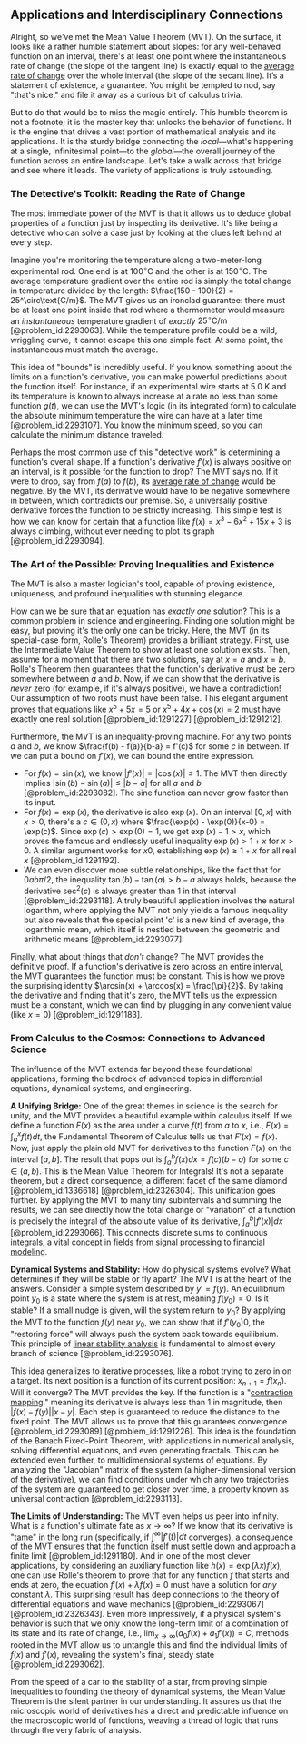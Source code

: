 ## Applications and Interdisciplinary Connections

Alright, so we've met the Mean Value Theorem (MVT). On the surface, it looks like a rather humble statement about slopes: for any well-behaved function on an interval, there's at least one point where the instantaneous rate of change (the slope of the tangent line) is exactly equal to the [average rate of change](@article_id:192938) over the whole interval (the slope of the secant line). It’s a statement of existence, a guarantee. You might be tempted to nod, say "that's nice," and file it away as a curious bit of calculus trivia.

But to do that would be to miss the magic entirely. This humble theorem is not a footnote; it is the master key that unlocks the behavior of functions. It is the engine that drives a vast portion of mathematical analysis and its applications. It is the sturdy bridge connecting the *local*—what's happening at a single, infinitesimal point—to the *global*—the overall journey of the function across an entire landscape. Let's take a walk across that bridge and see where it leads. The variety of applications is truly astounding.

### The Detective's Toolkit: Reading the Rate of Change

The most immediate power of the MVT is that it allows us to deduce global properties of a function just by inspecting its derivative. It's like being a detective who can solve a case just by looking at the clues left behind at every step.

Imagine you're monitoring the temperature along a two-meter-long experimental rod. One end is at $100^\circ\text{C}$ and the other is at $150^\circ\text{C}$. The average temperature gradient over the entire rod is simply the total change in temperature divided by the length: $\frac{150 - 100}{2} = 25^\circ\text{C/m}$. The MVT gives us an ironclad guarantee: there must be at least one point inside that rod where a thermometer would measure an *instantaneous* temperature gradient of *exactly* $25^\circ\text{C/m}$ [@problem_id:2293063]. While the temperature profile could be a wild, wriggling curve, it cannot escape this one simple fact. At some point, the instantaneous must match the average.

This idea of "bounds" is incredibly useful. If you know something about the limits on a function's derivative, you can make powerful predictions about the function itself. For instance, if an experimental wire starts at $5.0 \text{ K}$ and its temperature is known to always increase at a rate no less than some function $g(t)$, we can use the MVT's logic (in its integrated form) to calculate the absolute minimum temperature the wire can have at a later time [@problem_id:2293107]. You know the minimum speed, so you can calculate the minimum distance traveled.

Perhaps the most common use of this "detective work" is determining a function's overall shape. If a function's derivative $f'(x)$ is always positive on an interval, is it possible for the function to drop? The MVT says no. If it were to drop, say from $f(a)$ to $f(b)$, its [average rate of change](@article_id:192938) would be negative. By the MVT, its derivative would have to be negative somewhere in between, which contradicts our premise. So, a universally positive derivative forces the function to be strictly increasing. This simple test is how we can know for certain that a function like $f(x) = x^3 - 6x^2 + 15x + 3$ is always climbing, without ever needing to plot its graph [@problem_id:2293094].

### The Art of the Possible: Proving Inequalities and Existence

The MVT is also a master logician's tool, capable of proving existence, uniqueness, and profound inequalities with stunning elegance.

How can we be sure that an equation has *exactly one* solution? This is a common problem in science and engineering. Finding one solution might be easy, but proving it's the only one can be tricky. Here, the MVT (in its special-case form, Rolle's Theorem) provides a brilliant strategy. First, use the Intermediate Value Theorem to show at least one solution exists. Then, assume for a moment that there are two solutions, say at $x=a$ and $x=b$. Rolle's Theorem then guarantees that the function's derivative must be zero somewhere between $a$ and $b$. Now, if we can show that the derivative is *never* zero (for example, if it's always positive), we have a contradiction! Our assumption of two roots must have been false. This elegant argument proves that equations like $x^5 + 5x = 5$ or $x^5 + 4x + \cos(x) = 2$ must have exactly one real solution [@problem_id:1291227] [@problem_id:1291212].

Furthermore, the MVT is an inequality-proving machine. For any two points $a$ and $b$, we know $\frac{f(b) - f(a)}{b-a} = f'(c)$ for some $c$ in between. If we can put a bound on $f'(x)$, we can bound the entire expression.
- For $f(x) = \sin(x)$, we know $|f'(x)| = |\cos(x)| \le 1$. The MVT then directly implies $|\sin(b) - \sin(a)| \le |b-a|$ for all $a$ and $b$ [@problem_id:2293082]. The sine function can never grow faster than its input.
- For $f(x) = \exp(x)$, the derivative is also $\exp(x)$. On an interval $[0, x]$ with $x>0$, there's a $c \in (0,x)$ where $\frac{\exp(x) - \exp(0)}{x-0} = \exp(c)$. Since $\exp(c) > \exp(0) = 1$, we get $\exp(x) - 1 > x$, which proves the famous and endlessly useful inequality $\exp(x) > 1+x$ for $x>0$. A similar argument works for $x0$, establishing $\exp(x) \ge 1+x$ for all real $x$ [@problem_id:1291192].
- We can even discover more subtle relationships, like the fact that for $0  a  b  \pi/2$, the inequality $\tan(b) - \tan(a) > b-a$ always holds, because the derivative $\sec^2(c)$ is always greater than 1 in that interval [@problem_id:2293118]. A truly beautiful application involves the natural logarithm, where applying the MVT not only yields a famous inequality but also reveals that the special point 'c' is a new kind of average, the logarithmic mean, which itself is nestled between the geometric and arithmetic means [@problem_id:2293077].

Finally, what about things that *don't* change? The MVT provides the definitive proof. If a function's derivative is zero across an entire interval, the MVT guarantees the function must be constant. This is how we prove the surprising identity $\arcsin(x) + \arccos(x) = \frac{\pi}{2}$. By taking the derivative and finding that it's zero, the MVT tells us the expression must be a constant, which we can find by plugging in any convenient value (like $x=0$) [@problem_id:1291183].

### From Calculus to the Cosmos: Connections to Advanced Science

The influence of the MVT extends far beyond these foundational applications, forming the bedrock of advanced topics in differential equations, dynamical systems, and engineering.

**A Unifying Bridge:** One of the great themes in science is the search for unity, and the MVT provides a beautiful example within calculus itself. If we define a function $F(x)$ as the area under a curve $f(t)$ from $a$ to $x$, i.e., $F(x) = \int_a^x f(t) dt$, the Fundamental Theorem of Calculus tells us that $F'(x) = f(x)$. Now, just apply the plain old MVT for derivatives to the function $F(x)$ on the interval $[a,b]$. The result that pops out is $\int_a^b f(x) dx = f(c)(b-a)$ for some $c \in (a,b)$. This is the Mean Value Theorem for Integrals! It's not a separate theorem, but a direct consequence, a different facet of the same diamond [@problem_id:1336618] [@problem_id:2326304]. This unification goes further. By applying the MVT to many tiny subintervals and summing the results, we can see directly how the total change or "variation" of a function is precisely the integral of the absolute value of its derivative, $\int_a^b |f'(x)|dx$ [@problem_id:2293066]. This connects discrete sums to continuous integrals, a vital concept in fields from signal processing to [financial modeling](@article_id:144827).

**Dynamical Systems and Stability:** How do physical systems evolve? What determines if they will be stable or fly apart? The MVT is at the heart of the answers. Consider a simple system described by $y' = f(y)$. An equilibrium point $y_0$ is a state where the system is at rest, meaning $f(y_0)=0$. Is it stable? If a small nudge is given, will the system return to $y_0$? By applying the MVT to the function $f(y)$ near $y_0$, we can show that if $f'(y_0)  0$, the "restoring force" will always push the system back towards equilibrium. This principle of [linear stability analysis](@article_id:154491) is fundamental to almost every branch of science [@problem_id:2293076].

This idea generalizes to iterative processes, like a robot trying to zero in on a target. Its next position is a function of its current position: $x_{n+1} = f(x_n)$. Will it converge? The MVT provides the key. If the function is a "[contraction mapping](@article_id:139495)," meaning its derivative is always less than 1 in magnitude, then $|f(x)-f(y)|  |x-y|$. Each step is guaranteed to reduce the distance to the fixed point. The MVT allows us to prove that this guarantees convergence [@problem_id:2293089] [@problem_id:1291226]. This idea is the foundation of the Banach Fixed-Point Theorem, with applications in numerical analysis, solving differential equations, and even generating fractals. This can be extended even further, to multidimensional systems of equations. By analyzing the "Jacobian" matrix of the system (a higher-dimensional version of the derivative), we can find conditions under which any two trajectories of the system are guaranteed to get closer over time, a property known as universal contraction [@problem_id:2293113].

**The Limits of Understanding:** The MVT even helps us peer into infinity. What is a function's ultimate fate as $x \to \infty$? If we know that its derivative is "tame" in the long run (specifically, if $\int^\infty |f'(t)| dt$ converges), a consequence of the MVT ensures that the function itself must settle down and approach a finite limit [@problem_id:1291180]. And in one of the most clever applications, by considering an auxiliary function like $h(x) = \exp(\lambda x) f(x)$, one can use Rolle's theorem to prove that for any function $f$ that starts and ends at zero, the equation $f'(x) + \lambda f(x) = 0$ must have a solution for *any* constant $\lambda$. This surprising result has deep connections to the theory of differential equations and wave mechanics [@problem_id:2293067] [@problem_id:2326343]. Even more impressively, if a physical system's behavior is such that we only know the long-term limit of a combination of its state and its rate of change, i.e., $\lim_{x\to\infty} (a_0 f(x) + a_1 f'(x)) = C$, methods rooted in the MVT allow us to untangle this and find the individual limits of $f(x)$ and $f'(x)$, revealing the system's final, steady state [@problem_id:2293062].

From the speed of a car to the stability of a star, from proving simple inequalities to founding the theory of dynamical systems, the Mean Value Theorem is the silent partner in our understanding. It assures us that the microscopic world of derivatives has a direct and predictable influence on the macroscopic world of functions, weaving a thread of logic that runs through the very fabric of analysis.